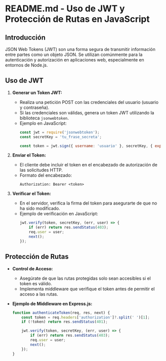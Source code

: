 # README.md - Uso de JWT y Protección de Rutas en JavaScript

## Introducción
JSON Web Tokens (JWT) son una forma segura de transmitir información entre partes como un objeto JSON. Se utilizan comúnmente para la autenticación y autorización en aplicaciones web, especialmente en entornos de Node.js.

## Uso de JWT

1. **Generar un Token JWT:**
   - Realiza una petición POST con las credenciales del usuario (usuario y contraseña).
   - Si las credenciales son válidas, genera un token JWT utilizando la biblioteca `jsonwebtoken`.
   - Ejemplo en JavaScript:
     ```javascript
     const jwt = require('jsonwebtoken');
     const secretKey = 'tu_frase_secreta';

     const token = jwt.sign({ username: 'usuario' }, secretKey, { expiresIn: '1h' });
     ```

2. **Enviar el Token:**
   - El cliente debe incluir el token en el encabezado de autorización de las solicitudes HTTP.
   - Formato del encabezado:
     ```
     Authorization: Bearer <token>
     ```

3. **Verificar el Token:**
   - En el servidor, verifica la firma del token para asegurarte de que no ha sido modificado.
   - Ejemplo de verificación en JavaScript:
     ```javascript
     jwt.verify(token, secretKey, (err, user) => {
         if (err) return res.sendStatus(403);
         req.user = user;
         next();
     });
     ```

## Protección de Rutas

- **Control de Acceso:**
  - Asegúrate de que las rutas protegidas solo sean accesibles si el token es válido.
  - Implementa middleware que verifique el token antes de permitir el acceso a las rutas.

- **Ejemplo de Middleware en Express.js:**
  ```javascript
  function authenticateToken(req, res, next) {
      const token = req.headers['authorization']?.split(' ')[1];
      if (!token) return res.sendStatus(401);

      jwt.verify(token, secretKey, (err, user) => {
          if (err) return res.sendStatus(403);
          req.user = user;
          next();
      });
  }